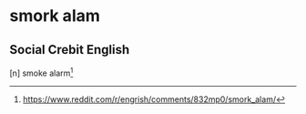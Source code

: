 # smork alam
## Social Crebit English

[n] smoke alarm[^1]

[^1]: <https://www.reddit.com/r/engrish/comments/832mp0/smork_alam/>